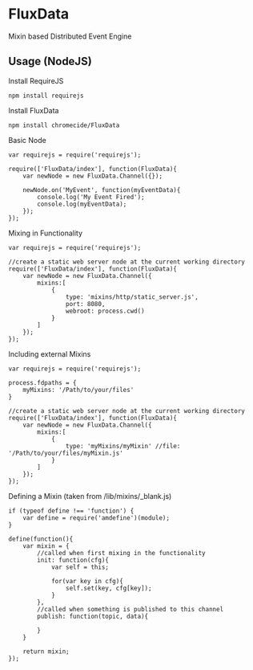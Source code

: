 FluxData
========

Mixin based Distributed Event Engine

Usage (NodeJS)
---

Install RequireJS

```
npm install requirejs
```

Install FluxData

```
npm install chromecide/FluxData
```

Basic Node

```
var requirejs = require('requirejs');

require(['FluxData/index'], function(FluxData){
	var newNode = new FluxData.Channel({});
	
	newNode.on('MyEvent', function(myEventData){
		console.log('My Event Fired');
		console.log(myEventData);
	});
});

```

Mixing in Functionality

```
var requirejs = require('requirejs');

//create a static web server node at the current working directory
require(['FluxData/index'], function(FluxData){
	var newNode = new FluxData.Channel({
		mixins:[
			{
				type: 'mixins/http/static_server.js',
				port: 8080,
				webroot: process.cwd()
			}
		]
	});
});

```

Including external Mixins

```
var requirejs = require('requirejs');

process.fdpaths = {
	myMixins: '/Path/to/your/files'
}

//create a static web server node at the current working directory
require(['FluxData/index'], function(FluxData){
	var newNode = new FluxData.Channel({
		mixins:[
			{
				type: 'myMixins/myMixin' //file: '/Path/to/your/files/myMixin.js'
			}
		]
	});
});
```

Defining a Mixin (taken from /lib/mixins/_blank.js)

```
if (typeof define !== 'function') {
    var define = require('amdefine')(module);
}

define(function(){
	var mixin = {
		//called when first mixing in the functionality
		init: function(cfg){
			var self = this;
			
			for(var key in cfg){
				self.set(key, cfg[key]);
			}
		},
		//called when something is published to this channel
		publish: function(topic, data){
		
		}
	}
	
	return mixin;	
});

```